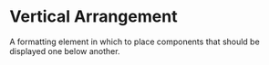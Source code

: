 # Vertical Arrangement

A formatting element in which to place components that should be displayed one below another.
